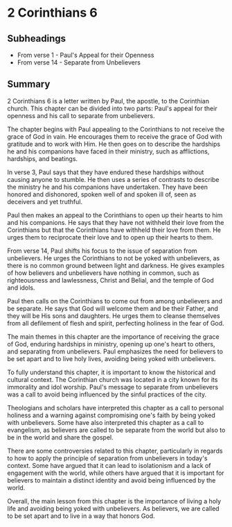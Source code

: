 # 2 Corinthians 6

## Subheadings

* From verse 1 - Paul's Appeal for their Openness
* From verse 14 - Separate from Unbelievers

## Summary

2 Corinthians 6 is a letter written by Paul, the apostle, to the Corinthian church. This chapter can be divided into two parts: Paul's appeal for their openness and his call to separate from unbelievers.

The chapter begins with Paul appealing to the Corinthians to not receive the grace of God in vain. He encourages them to receive the grace of God with gratitude and to work with Him. He then goes on to describe the hardships he and his companions have faced in their ministry, such as afflictions, hardships, and beatings.

In verse 3, Paul says that they have endured these hardships without causing anyone to stumble. He then uses a series of contrasts to describe the ministry he and his companions have undertaken. They have been honored and dishonored, spoken well of and spoken ill of, seen as deceivers and yet truthful.

Paul then makes an appeal to the Corinthians to open up their hearts to him and his companions. He says that they have not withheld their love from the Corinthians but that the Corinthians have withheld their love from them. He urges them to reciprocate their love and to open up their hearts to them.

From verse 14, Paul shifts his focus to the issue of separation from unbelievers. He urges the Corinthians to not be yoked with unbelievers, as there is no common ground between light and darkness. He gives examples of how believers and unbelievers have nothing in common, such as righteousness and lawlessness, Christ and Belial, and the temple of God and idols.

Paul then calls on the Corinthians to come out from among unbelievers and be separate. He says that God will welcome them and be their Father, and they will be His sons and daughters. He urges them to cleanse themselves from all defilement of flesh and spirit, perfecting holiness in the fear of God.

The main themes in this chapter are the importance of receiving the grace of God, enduring hardships in ministry, opening up one's heart to others, and separating from unbelievers. Paul emphasizes the need for believers to be set apart and to live holy lives, avoiding being yoked with unbelievers.

To fully understand this chapter, it is important to know the historical and cultural context. The Corinthian church was located in a city known for its immorality and idol worship. Paul's message to separate from unbelievers was a call to avoid being influenced by the sinful practices of the city.

Theologians and scholars have interpreted this chapter as a call to personal holiness and a warning against compromising one's faith by being yoked with unbelievers. Some have also interpreted this chapter as a call to evangelism, as believers are called to be separate from the world but also to be in the world and share the gospel.

There are some controversies related to this chapter, particularly in regards to how to apply the principle of separation from unbelievers in today's context. Some have argued that it can lead to isolationism and a lack of engagement with the world, while others have argued that it is important for believers to maintain a distinct identity and avoid being influenced by the world.

Overall, the main lesson from this chapter is the importance of living a holy life and avoiding being yoked with unbelievers. As believers, we are called to be set apart and to live in a way that honors God.